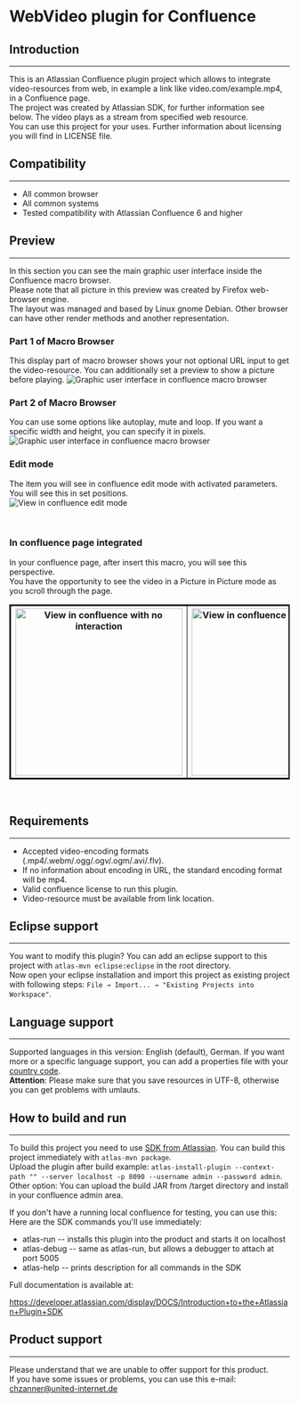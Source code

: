 # WebVideo plugin for Confluence

## Introduction

---

This is an Atlassian Confluence plugin project which allows to integrate video-resources from web, in example a link like video.com/example.mp4, in a Confluence page.<br/>
The project was created by Atlassian SDK, for further information see below. The video plays as a stream from specified web resource.<br/>
You can use this project for your uses. Further information about licensing you will find in LICENSE file.
<br/>

## Compatibility

---

* All common browser
* All common systems
* Tested compatibility with Atlassian Confluence 6 and higher
  <br/>

## Preview

---

In this section you can see the main graphic user interface inside the Confluence macro browser.<br/>
Please note that all picture in this preview was created by Firefox web-browser engine.<br/>
The layout was managed and based by Linux gnome Debian.
Other browser can have other render methods and another representation.
<br/>

### __Part 1 of Macro Browser__

This display part of macro browser shows your not optional URL input to get the video-resource. You can additionally set a preview to show a picture before playing. 
![Graphic user interface in confluence macro browser](/1and1/video-integration-plugin-confluence/blob/master/images/MacroBrowser_Part1.png)
<br/>

### __Part 2 of Macro Browser__

You can use some options like autoplay, mute and loop. If you want a specific width and height, you can specify it in pixels.<br/>
![Graphic user interface in confluence macro browser](/1and1/video-integration-plugin-confluence/blob/master/images/MacroBrowser_Part2.png)
<br/>

### __Edit mode__

The item you will see in confluence edit mode with activated parameters. You will see this in set positions.<br/>
![View in confluence edit mode](/1and1/video-integration-plugin-confluence/blob/master/images/page_editmode.png)


<br/>

### __In confluence page integrated__

In your confluence page, after insert this macro, you will see this perspective.<br/>
You have the opportunity to see the video in a Picture in Picture mode as you scroll through the page.<br/>

<table style="width:100%;border-collapse: collapse;border: 2px solid black;">
  <tr style="border: 1px solid black;border-collapse: collapse;">
    <th style="border: 1px solid black;border-collapse: collapse;"><a href="/1and1/video-integration-plugin-confluence/blob/master/images/page_no_interaction.png"><img src="/1and1/video-integration-plugin-confluence/blob/master/images/page_no_interaction.png" width="300px" alt="View in confluence with no interaction"></a></th>
    <th style="border: 1px solid black;border-collapse: collapse;"><a href="/1and1/video-integration-plugin-confluence/blob/master/images/page_interaction.png"><img src="/1and1/video-integration-plugin-confluence/blob/master/images/page_interaction.png" width="300px" alt="View in confluence with interaction"></a></th>
    <th style="border: 1px solid black;border-collapse: collapse;"><a href="/1and1/video-integration-plugin-confluence/blob/master/images/page_pip-mode.png"><img src="/1and1/video-integration-plugin-confluence/blob/master/images/page_pip-mode.png" width="300px" alt="View in confluence with browser PIP mode"></a></th>
  </tr>
</table>
<br/>

## Requirements

---

* Accepted video-encoding formats (.mp4/.webm/.ogg/.ogv/.ogm/.avi/.flv).
* If no information about encoding in URL, the standard encoding format will be mp4.
* Valid confluence license to run this plugin.
* Video-resource must be available from link location.
  <br/>

## Eclipse support

---

You want to modify this plugin? You can add an eclipse support to this project with `atlas-mvn eclipse:eclipse` in the root directory. <br/>
Now open your eclipse installation and import this project as existing project with following steps: `File → Import... → "Existing Projects into Workspace"`.

## Language support

---

Supported languages in this version: English (default), German. If you want more or a specific language support, you can add
a properties file with your [country code](https://en.wikipedia.org/wiki/List_of_ISO_639-1_codes).<br/>
__Attention__: Please make sure that you save resources in UTF-8, otherwise you can get problems with umlauts.
<br/>

## How to build and run

---

To build this project you need to use [SDK from Atlassian](https://developer.atlassian.com/server/framework/atlassian-sdk/downloads/).
You can build this project immediately with `atlas-mvn package`.<br/>
Upload the plugin after build example:
```atlas-install-plugin --context-path "" --server localhost -p 8090 --username admin --password admin```. <br/>
Other option: You can upload the build JAR from /target directory and install in your confluence admin area.

If you don't have a running local confluence for testing, you can use this:
Here are the SDK commands you'll use immediately:

* atlas-run   -- installs this plugin into the product and starts it on localhost
* atlas-debug -- same as atlas-run, but allows a debugger to attach at port 5005
* atlas-help  -- prints description for all commands in the SDK

Full documentation is available at:

https://developer.atlassian.com/display/DOCS/Introduction+to+the+Atlassian+Plugin+SDK

## Product support

---

Please understand that we are unable to offer support for this product.<br/>
If you have some issues or problems, you can use this e-mail: chzanner@united-internet.de
